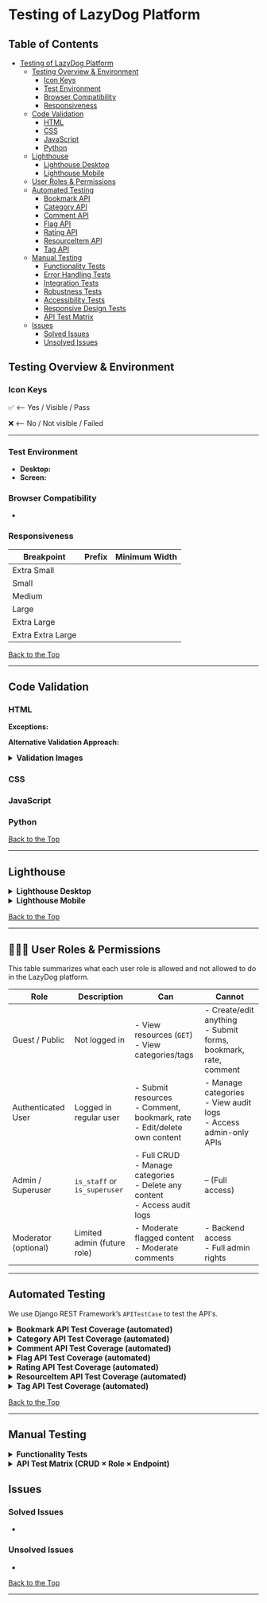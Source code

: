 # Testing of LazyDog Platform

## Table of Contents

- [Testing of LazyDog Platform](#testing-of-lazydog-platform)
  - [Testing Overview & Environment](#testing-overview--environment)
    - [Icon Keys](#icon-keys)
    - [Test Environment](#test-environment)
    - [Browser Compatibility](#browser-compatibility)
    - [Responsiveness](#responsiveness)
  - [Code Validation](#code-validation)
    - [HTML](#html)
    - [CSS](#css)
    - [JavaScript](#javascript)
    - [Python](#python)
  - [Lighthouse](#lighthouse)
    - [Lighthouse Desktop](#lighthouse-desktop)
    - [Lighthouse Mobile](#lighthouse-mobile)
  - [User Roles & Permissions](#user-roles--permissions)
  - [Automated Testing](#automated-testing)
    - [Bookmark API](#bookmark-api-test-coverage-automated)
    - [Category API](#category-api-test-coverage-automated)
    - [Comment API](#comment-api-test-coverage-automated)
    - [Flag API](#flag-api-test-coverage-automated)
    - [Rating API](#rating-api-test-coverage-automated)
    - [ResourceItem API](#resourceitem-api-test-coverage-automated)
    - [Tag API](#tag-api-test-coverage-automated)
  - [Manual Testing](#manual-testing)
    - [Functionality Tests](#functionality-tests)
    - [Error Handling Tests](#error-handling-tests)
    - [Integration Tests](#integration-tests)
    - [Robustness Tests](#robustness-tests)
    - [Accessibility Tests](#accessibility-tests)
    - [Responsive Design Tests](#responsive-design-tests)
    - [API Test Matrix](#api-test--matrix)
  - [Issues](#issues)
    - [Solved Issues](#solved-issues)
    - [Unsolved Issues](#unsolved-issues)

## Testing Overview & Environment

### Icon Keys

&#9989; <-- Yes / Visible / Pass

&#10060; <-- No / Not visible / Failed

---

### Test Environment

- **Desktop:**
- **Screen:**

### Browser Compatibility

- 

### Responsiveness

| **Breakpoint**         | **Prefix** | **Minimum Width** |
|------------------------|------------|-------------------|
| Extra Small            |            |                   |
| Small                  |            |                   |
| Medium                 |            |                   |
| Large                  |            |                   |
| Extra Large            |            |                   |
| Extra Extra Large      |            |                   |

[Back to the Top](#testing-of-lazydog-platform)

---

## Code Validation

### HTML

**Exceptions:**

**Alternative Validation Approach:**

<details id="Validation Images">
<summary style="font-size: 1.1em; font-weight: bold;">Validation Images</summary>

#### Landing (Non-Authenticated)

#### Sign Up

#### Log In

#### Forgot Password

#### Home (Authenticated)

#### User Dashboard

#### Resource Page

#### Resource Detail Page

#### Contribution Form

#### About Page

#### About Detail Page

#### Contact Form

#### Log Out

#### Confirm Delete

</details>

### CSS

### JavaScript

### Python

[Back to the Top](#testing-of-lazydog-platform)

---

## Lighthouse

<details id="Lighthouse-desktop">
<summary style="font-size: 1.1em; font-weight: bold;">Lighthouse Desktop</summary>

#### Landing (Non-Authenticated)

#### Sign Up

#### Log In

#### Forgot Password

#### Home (Authenticated)

#### User Dashboard

#### Resource Page

#### Resource Detail Page

#### Contribution Form

#### About Page

#### About Detail Page

#### Contact Form

#### Log Out

#### Confirm Delete

</details>

<details id="Lighthouse-mobile">
<summary style="font-size: 1.1em; font-weight: bold;">Lighthouse Mobile</summary>

#### Landing (Non-Authenticated)

#### Sign Up

#### Log In

#### Forgot Password

#### Home (Authenticated)

#### User Dashboard

#### Resource Page

#### Resource Detail Page

#### Contribution Form

#### About Page

#### About Detail Page

#### Contact Form

#### Log Out

#### Confirm Delete

</details>

[Back to the Top](#testing-of-lazydog-platform)

---

## 🧑‍🤝‍🧑 User Roles & Permissions

This table summarizes what each user role is allowed and not allowed to do in the LazyDog platform.

| Role               | Description                     | Can                                                                 | Cannot                                                               |
|--------------------|---------------------------------|----------------------------------------------------------------------|-----------------------------------------------------------------------|
| Guest / Public   | Not logged in                   | - View resources (`GET`)<br>- View categories/tags                  | - Create/edit anything<br>- Submit forms, bookmark, rate, comment     |
| Authenticated User | Logged in regular user          | - Submit resources<br>- Comment, bookmark, rate<br>- Edit/delete own content | - Manage categories<br>- View audit logs<br>- Access admin-only APIs |
| Admin / Superuser | `is_staff` or `is_superuser`     | - Full CRUD<br>- Manage categories<br>- Delete any content<br>- Access audit logs | – (Full access)                                                   |
| Moderator (optional) | Limited admin (future role) | - Moderate flagged content<br>- Moderate comments                    | - Backend access<br>- Full admin rights                              |

---

## Automated Testing

We use Django REST Framework’s `APITestCase` to test the API's.

<details id="Auto-test-bookmark">
<summary style="font-size: 1.1em; font-weight: bold;">Bookmark API Test Coverage (automated)</summary>
<br>

The following behaviors are covered automatically:

- ✅ Creating a bookmark (valid/duplicate/unauthenticated)
- ✅ Deleting bookmarks (own vs others')
- ✅ Filtering bookmarks by user and by resource
- ✅ Listing all bookmarks
- ✅ Validating default ordering by `created_at`
- ✅ Blocking updates (PATCH/PUT) to immutable bookmark records

These tests run against an isolated test database and validate both HTTP responses and data integrity. <BR>
See [bookmark/tests.py](https://github.com/ci-companeros/lazydog-api/blob/main/bookmark/tests.py) for full test coverage.

</details>

<details id="Auto-test-category">
<summary style="font-size: 1.1em; font-weight: bold;">Category API Test Coverage (automated)</summary>
<br>

The following behaviors are covered automatically:

- X
- Y
- Z

These tests run against an isolated test database and validate both HTTP responses and data integrity.
See [resource_item/tests.py](https://github.com/ci-companeros/lazydog-api/blob/main/category/tests.py) for full test coverage.

</details>

<details id="Auto-test-comment">
<summary style="font-size: 1.1em; font-weight: bold;">Comment API Test Coverage (automated)</summary>
<br>

The following behaviors are covered automatically:

- X
- Y
- Z


These tests run against an isolated test database and validate both HTTP responses and data integrity.
See [comment/tests.py](https://github.com/ci-companeros/lazydog-api/blob/main/comment/tests.py) for full test coverage.

</details>

<details id="Auto-test-flag">
<summary style="font-size: 1.1em; font-weight: bold;">Flag API Test Coverage (automated)</summary>
<br>

The following behaviors are covered automatically:
- X
- Y
- Z

Tests will be added under:  
[flag/tests.py](https://github.com/ci-companeros/lazydog-api/blob/main/flag/tests.py)

</details>

<details id="Auto-test-rating">
<summary style="font-size: 1.1em; font-weight: bold;">Rating API Test Coverage (automated)</summary>
<br>

The following behaviors are covered automatically:

- X
- Y
- Z

These tests run against an isolated test database and validate both HTTP responses and data integrity.
See [rating/tests.py](https://github.com/ci-companeros/lazydog-api/blob/main/rating/tests.py) for full test coverage.

</details>

</details>

<details id="Auto-test-resource">
<summary style="font-size: 1.1em; font-weight: bold;">ResourceItem API Test Coverage (automated)</summary>
<br>

The following behaviors are covered automatically:

- X
- Y
- Z

These tests run against an isolated test database and validate both HTTP responses and data integrity.
See [resource_item/tests.py](https://github.com/ci-companeros/lazydog-api/blob/main/resource_item/tests.py) for full test coverage.

</details>

</details>

<details id="Auto-test-tag">
<summary style="font-size: 1.1em; font-weight: bold;">Tag API Test Coverage (automated)</summary>
<br>

The following behaviors are covered automatically:

- X
- Y
- Z

These tests run against an isolated test database and validate both HTTP responses and data integrity.
See [resource_item/tests.py](https://github.com/ci-companeros/lazydog-api/blob/main/tag/tests.py) for full test coverage.

</details>


[Back to the Top](#testing-of-lazydog-platform)

---

## Manual Testing

<details id="Function-test">
<summary style="font-size: 1.1em; font-weight: bold;">Functionality Tests</summary>

### Test  Example 

Functional tests validate how features behave from a **user-facing perspective**. Since some features are **permission-based**, the table includes a `Role` column to clarify the context (e.g., guest, user, or admin). This helps ensure that the same feature behaves correctly across different user types.


| ID   | Feature       | Role   | What the test verifies                  | How to execute the test                            | Expected Result                         | Pass/Fail | Status | Comments         | Execution Date |
|------|---------------|--------|-----------------------------------------|----------------------------------------------------|------------------------------------------|-----------|--------|------------------|----------------|
| F01  | Submit Form   | Guest  | Guest users can't submit resources      | Open form while logged out, click Submit           | Error message: "Authentication required" | P/F         |        |                  | 250505         |
| F02  | Submit Form   | User   | Logged-in users can submit resources    | Log in, open form, fill in title + URL, click Submit | Confirmation message shown              | P/F         |        |                  | 250505         |

### Standard Functional Tests

| ID  | Feature | Role | What the test verifies | How to execute the test | Expected Result | Pass/Fail | Status | Comments | Execution Date |
|-----|---------|------|------------------------|--------------------------|------------------|-----------|--------|----------|----------------|


### **Error Handling Tests**

#### Manual Steps to Render Error Page on Local Host and in Production

<details id="simulate-errors">
<summary style="font-size: 1.1em; font-weight: bold;">Simulate Error Pages in Local Host Environment</summary>
<br>

- Manual steps to simulate error XXX in local host:
  1. -
  2. -
  3. -
  4. -
</details>
<br>

| ID  | Feature | Role | What the test verifies | How to execute the test | Expected Result | Pass/Fail | Status | Comments | Execution Date |
|-----|---------|------|------------------------|--------------------------|------------------|-----------|--------|----------|----------------|


### **Integration Tests**

| ID  | Feature | Role | What the test verifies | How to execute the test | Expected Result | Pass/Fail | Status | Comments | Execution Date |
|-----|---------|------|------------------------|--------------------------|------------------|-----------|--------|----------|----------------|

### **Robustness Tests**

| ID  | Feature | Role | What the test verifies | How to execute the test | Expected Result | Pass/Fail | Status | Comments | Execution Date |
|-----|---------|------|------------------------|--------------------------|------------------|-----------|--------|----------|----------------|


### **Accessibility Tests**

| ID  | Feature | Role | What the test verifies | How to execute the test | Expected Result | Pass/Fail | Status | Comments | Execution Date |
|-----|---------|------|------------------------|--------------------------|------------------|-----------|--------|----------|----------------|


### **Responsive Design Tests**

| ID  | Feature | Role | What the test verifies | How to execute the test | Expected Result | Pass/Fail | Status | Comments | Execution Date |
|-----|---------|------|------------------------|--------------------------|------------------|-----------|--------|----------|----------------|


</details>

<details id="API Test  Matrix">
<summary style="font-size: 1.1em; font-weight: bold;">API Test  Matrix (CRUD × Role × Endpoint)</summary>
<br>
Covers all major endpoints, all HTTP methods (GET, POST, PATCH/PUT, DELETE), and expected behavior for:
- Unauthenticated User
- Authenticated Regular User
- Admin (Staff)

## User API (DRF Default)

| ID  | Endpoint         | Method | Role        | Description                    | Payload | Expected Status | Notes                    | Pass/Fail |
|-----|------------------|--------|-------------|--------------------------------|---------|------------------|--------------------------|---|
| U01 | /api/users/      | GET    | Admin       | List all users                 | –       | 200 OK           | Admin only               |   |
| U02 | /api/users/      | GET    | User        | List users                     | –       | 403 Forbidden    |                          |   |
| U03 | /api/users/{id}/ | GET    | Admin       | Get user detail                | –       | 200 OK           |                          |   |
| U04 | /api/users/{id}/ | GET    | User        | Get another user detail        | –       | 403 Forbidden    |                          |   |

## ResourceItem API

| ID  | Endpoint           | Method | Role         | Description                           | Payload                          | Expected Status | Notes    | Pass/Fail |
|-----|--------------------|--------|--------------|---------------------------------------|----------------------------------|------------------|---------|--|
| R01 | /api/resources/    | GET    | Public       | List all resources                    | –                                | 200 OK           |         |  |
| R02 | /api/resources/    | POST   | User         | Create new resource                   | {title, url, category}           | 201 Created      |         |  |
| R03 | /api/resources/    | POST   | Public       | Fail: create while unauthenticated    | {title, ...}                     | 403 Forbidden    |         |  |
| R04 | /api/resources/{id}/ | PATCH | User (owner) | Update own resource                   | {title: "Edit"}                  | 200 OK           |        |  |
| R05 | /api/resources/{id}/ | PATCH | User (other) | Try updating someone else's resource  | {title: "Hijack"}                | 403 Forbidden    |        |  |
| R06 | /api/resources/{id}/ | DELETE| User (owner) | Delete own resource                   | –                                | 204 No Content   |        |  |
| R07 | /api/resources/{id}/ | DELETE| User (other) | Delete someone else's resource        | –                                | 403 Forbidden    |        |  |

## Category API

| ID  | Endpoint           | Method | Role        | Description                         | Payload                      | Expected Status | Notes | Pass/Fail |
|-----|--------------------|--------|-------------|-------------------------------------|------------------------------|------------------|-------|---|
| C01 | /api/categories/   | GET    | Public      | List all categories                 | –                            | 200 OK           |       |  |
| C02 | /api/categories/   | POST   | Admin       | Create a new category               | {name, description}          | 201 Created      |       |  |
| C03 | /api/categories/   | POST   | User        | Fail: not allowed to create         | {name, ...}                  | 403 Forbidden    |       |  |
| C04 | /api/categories/{id}/ | PATCH | Admin       | Edit category                       | {description: "Updated"}     | 200 OK           |       |  |
| C05 | /api/categories/{id}/ | PATCH | User        | Fail: attempt to edit category      | {name: "X"}                  | 403 Forbidden    |       |  |
| C06 | /api/categories/{id}/ | DELETE| Admin       | Delete category                     | –                            | 204 No Content   |       |  |

## 💬 Comment API

| ID  | Endpoint         | Method | Role         | Description                          | Payload                             | Expected Status | Notes | Pass/Fail |
|-----|------------------|--------|--------------|--------------------------------------|-------------------------------------|------------------|-------|---|
| CM1 | /api/comments/   | POST   | User         | Create a comment                     | {resource_item, content}           | 201 Created      |       |  |
| CM2 | /api/comments/   | POST   | Public       | Fail: unauthenticated comment        | {resource_item, content}           | 403 Forbidden    |       |  |
| CM3 | /api/comments/{id}/ | PATCH | Owner        | Edit own comment                     | {content: "edited"}                | 200 OK           |       |  |
| CM4 | /api/comments/{id}/ | PATCH | Other user   | Fail: edit other's comment           | {content: "bad"}                   | 403 Forbidden    |       |  |
| CM5 | /api/comments/{id}/ | DELETE| Owner        | Delete own comment                   | –                                   | 204 No Content   |       |  |
| CM6 | /api/comments/{id}/ | DELETE| Other user   | Fail: delete another's comment       | –                                   | 403 Forbidden    |       |  |

## 🟊 Rating API

| ID  | Endpoint         | Method | Role | Description                     | Payload                            | Expected Status | Notes | Pass/Fail |
|-----|------------------|--------|------|---------------------------------|------------------------------------|------------------|-------|---|
| RT1 | /api/ratings/    | POST   | User | Create or update rating         | {resource_item, score}             | 200/201          |       |  |
| RT2 | /api/ratings/    | POST   | Public | Fail: unauthenticated rating     | {resource_item, score}             | 403 Forbidden    |       |  |
| RT3 | /api/ratings/    | POST   | User | Fail: missing score             | {resource_item}                    | 400 Bad Request  |       |  |

## Bookmark API

| ID   | Endpoint                  | Method | Role      | Description                              | Payload              | Expected Status      | Notes                      | Pass/Fail |
|------|---------------------------|--------|-----------|------------------------------------------|----------------------|----------------------|----------------------------|-----------|
| BM1  | /api/bookmarks/           | GET    | User      | List own bookmarks                       | –                    | 200 OK               |                            |           |
| BM2  | /api/bookmarks/           | POST   | User      | Add a bookmark                           | {resource_item}      | 201 Created          |                            |           |
| BM3  | /api/bookmarks/           | POST   | Public    | Fail: add without auth                   | {resource_item}      | 403 Forbidden        |                            |           |
| BM4  | /api/bookmarks/           | GET    | Public    | Anyone can view all bookmarks            | –                    | 200 OK               |                            |           |
| BM5  | /api/bookmarks/?user=1    | GET    | Public    | Filter bookmarks by user                 | –                    | 200 OK               |                            |           |
| BM6  | /api/bookmarks/?resource=2| GET    | Public    | Filter bookmarks by resource             | –                    | 200 OK               |                            |           |
| BM7  | /api/bookmarks/{id}/      | DELETE | OtherUser | Cannot delete another user's bookmark    | –                    | 403 Forbidden        | Permission check           |           |
| BM8  | /api/bookmarks/{id}/      | DELETE | Owner     | Can delete own bookmark                  | –                    | 204 No Content       |                            |           |
| BM9  | /api/bookmarks/{id}/      | PATCH  | Owner     | Cannot update a bookmark                 | {resource}           | 400 Bad Request \*   | or 405 if disabled in view |           |
| BM10 | /api/bookmarks/           | GET    | Public    | Results are ordered by created_at desc   | –                    | 200 OK               | Check default ordering     |           |


## Tag API

| ID  | Endpoint         | Method | Role | Description                    | Payload                    | Expected Status | Notes | Pass/Fail |
|-----|------------------|--------|------|--------------------------------|----------------------------|------------------|-------|---|
| TG1 | /api/tags/       | GET    | Public | List tags                      | –                          | 200 OK           |       |  |
| TG2 | /api/tags/       | POST   | User   | Create new tag                | {name}                     | 201 Created      |       |  |
| TG3 | /api/tags/       | POST   | Public | Fail: unauthenticated create  | {name}                     | 403 Forbidden    |       |  |

## Flag API

| ID  | Endpoint       | Method | Role | Description               | Payload                        | Expected Status | Notes | Pass/Fail |
|-----|----------------|--------|------|---------------------------|--------------------------------|------------------|-------|---|
| FL1 | /api/flags/    | POST   | User | Flag resource or comment | {resource_item, reason}        | 201 Created      | Future extension |  |

## Notification API (planned)

| ID  | Endpoint            | Method | Role | Description         | Payload | Expected Status | Notes | Pass/Fail |
|-----|---------------------|--------|------|---------------------|---------|------------------|-------|---|
| NT1 | /api/notifications/ | GET    | User | View notifications  | –       | 200 OK           | Future |  |

## Audit Trail (Admin only)

| ID  | Endpoint      | Method | Role  | Description           | Payload | Expected Status | Notes | Pass/Fail |
|-----|---------------|--------|-------|-----------------------|---------|------------------|-------|---|
| AD1 | /api/audit/   | GET    | Admin | View audit trail logs | –       | 200 OK           | Future |  |

</details>


## Issues

### Solved Issues
- 

### Unsolved Issues 
- 

[Back to the Top](#testing-of-lazydog-platform)

---
